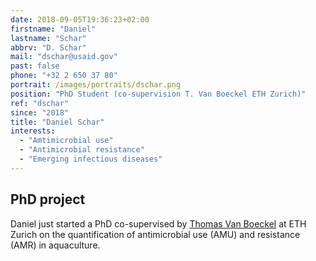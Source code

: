 ```yaml
---
date: 2018-09-05T19:36:23+02:00
firstname: "Daniel"
lastname: "Schar"
abbrv: "D. Schar"
mail: "dschar@usaid.gov"
past: false
phone: "+32 2 650 37 80"
portrait: /images/portraits/dschar.png
position: "PhD Student (co-supervision T. Van Boeckel ETH Zurich)"
ref: "dschar"
since: "2018"
title: "Daniel Schar"
interests:
  - "Amtimicrobial use"
  - "Antimicrobial resistance"
  - "Emerging infectious diseases"
---
```


## PhD project
Daniel just started a PhD co-supervised by [Thomas Van Boeckel](https://www.brancoweissfellowship.org/thomas-van-boeckel.html) at ETH Zurich on the quantification of antimicrobial use (AMU) and 
resistance (AMR) in aquaculture. 





